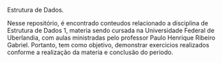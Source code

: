 Estrutura de Dados.

Nesse repositório, é encontrado conteudos relacionado a disciplina de Estrutura de Dados 1, materia sendo cursada na Universidade Federal de Uberlandia, com aulas ministradas pelo professor Paulo Henrique Ribeiro Gabriel. Portanto, tem como objetivo, demonstrar exercicios realizados conforme a realização da materia e conclusão do periodo.
